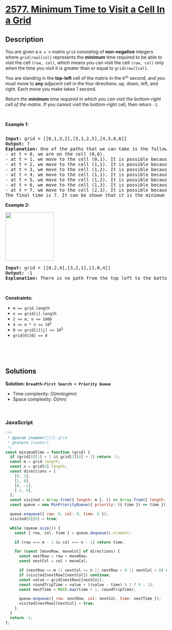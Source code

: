 # [2577. Minimum Time to Visit a Cell In a Grid](https://leetcode.com/problems/minimum-time-to-visit-a-cell-in-a-grid)

## Description

<div class="elfjS" data-track-load="description_content"><p>You are given a <code>m x n</code> matrix <code>grid</code> consisting of <b>non-negative</b> integers where <code>grid[row][col]</code> represents the <strong>minimum</strong> time required to be able to visit the cell <code>(row, col)</code>, which means you can visit the cell <code>(row, col)</code> only when the time you visit it is greater than or equal to <code>grid[row][col]</code>.</p>

<p>You are standing in the <strong>top-left</strong> cell of the matrix in the <code>0<sup>th</sup></code> second, and you must move to <strong>any</strong> adjacent cell in the four directions: up, down, left, and right. Each move you make takes 1 second.</p>

<p>Return <em>the <strong>minimum</strong> time required in which you can visit the bottom-right cell of the matrix</em>. If you cannot visit the bottom-right cell, then return <code>-1</code>.</p>

<p>&nbsp;</p>
<p><strong class="example">Example 1:</strong></p>

<p><img alt="" src="https://assets.leetcode.com/uploads/2023/02/14/yetgriddrawio-8.png"></p>

<pre><strong>Input:</strong> grid = [[0,1,3,2],[5,1,2,5],[4,3,8,6]]
<strong>Output:</strong> 7
<strong>Explanation:</strong> One of the paths that we can take is the following:
- at t = 0, we are on the cell (0,0).
- at t = 1, we move to the cell (0,1). It is possible because grid[0][1] &lt;= 1.
- at t = 2, we move to the cell (1,1). It is possible because grid[1][1] &lt;= 2.
- at t = 3, we move to the cell (1,2). It is possible because grid[1][2] &lt;= 3.
- at t = 4, we move to the cell (1,1). It is possible because grid[1][1] &lt;= 4.
- at t = 5, we move to the cell (1,2). It is possible because grid[1][2] &lt;= 5.
- at t = 6, we move to the cell (1,3). It is possible because grid[1][3] &lt;= 6.
- at t = 7, we move to the cell (2,3). It is possible because grid[2][3] &lt;= 7.
The final time is 7. It can be shown that it is the minimum time possible.
</pre>

<p><strong class="example">Example 2:</strong></p>

<p><img alt="" src="https://assets.leetcode.com/uploads/2023/02/14/yetgriddrawio-9.png" style="width: 151px; height: 151px;"></p>

<pre><strong>Input:</strong> grid = [[0,2,4],[3,2,1],[1,0,4]]
<strong>Output:</strong> -1
<strong>Explanation:</strong> There is no path from the top left to the bottom-right cell.
</pre>

<p>&nbsp;</p>
<p><strong>Constraints:</strong></p>

<ul>
	<li><code>m == grid.length</code></li>
	<li><code>n == grid[i].length</code></li>
	<li><code>2 &lt;= m, n &lt;= 1000</code></li>
	<li><code>4 &lt;= m * n &lt;= 10<sup>5</sup></code></li>
	<li><code>0 &lt;= grid[i][j] &lt;= 10<sup>5</sup></code></li>
	<li><code>grid[0][0] == 0</code></li>
</ul>

<p>&nbsp;</p>
</div>

<p>&nbsp;</p>

## Solutions

**Solution: `Breadth-First Search + Priority Queue`**

- Time complexity: <em>O(mnlogmn)</em>
- Space complexity: <em>O(mn)</em>

<p>&nbsp;</p>

### **JavaScript**

```js
/**
 * @param {number[][]} grid
 * @return {number}
 */
const minimumTime = function (grid) {
  if (grid[0][1] > 1 && grid[1][0] > 1) return -1;
  const m = grid.length;
  const n = grid[0].length;
  const directions = [
    [0, 1],
    [1, 0],
    [0, -1],
    [-1, 0],
  ];
  const visited = Array.from({ length: m }, () => Array.from({ length: n }, () => false));
  const queue = new MinPriorityQueue({ priority: ({ time }) => time });

  queue.enqueue({ row: 0, col: 0, time: 0 });
  visited[0][0] = true;

  while (queue.size()) {
    const { row, col, time } = queue.dequeue().element;

    if (row === m - 1 && col === n - 1) return time;

    for (const [moveRow, moveCol] of directions) {
      const nextRow = row + moveRow;
      const nextCol = col + moveCol;

      if (nextRow >= m || nextCol >= n || nextRow < 0 || nextCol < 0) continue;
      if (visited[nextRow][nextCol]) continue;
      const value = grid[nextRow][nextCol];
      const roundTripTime = value + ((value - time) % 2 ? 0 : 1);
      const nextTime = Math.max(time + 1, roundTripTime);

      queue.enqueue({ row: nextRow, col: nextCol, time: nextTime });
      visited[nextRow][nextCol] = true;
    }
  }
  return -1;
};
```
